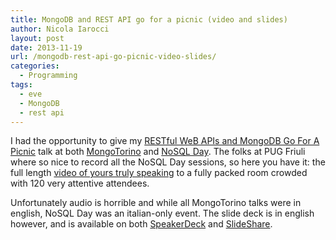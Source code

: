 ```yaml
---
title: MongoDB and REST API go for a picnic (video and slides)
author: Nicola Iarocci
layout: post
date: 2013-11-19
url: /mongodb-rest-api-go-picnic-video-slides/
categories:
  - Programming
tags:
  - eve
  - MongoDB
  - rest api
---
```

I had the opportunity to give my [RESTful WeB APIs and MongoDB Go For A Picnic][1] talk at both [MongoTorino][2] and [NoSQL Day][3]. The folks at PUG Friuli where so nice to record all the NoSQL Day sessions, so here you have it: the full length [video of yours truly speaking][4] to a fully packed room crowded with 120 very attentive attendees. 

Unfortunately audio is horrible and while all MongoTorino talks were in english, NoSQL Day was an italian-only event. The slide deck is in english however, and is available on both [SpeakerDeck][1] and [SlideShare][5].

 [1]: https://speakerdeck.com/nicola/restful-web-api-and-mongodb-go-for-a-pic-nic
 [2]: http://www.mongotorino.org/
 [3]: http://2013.nosqlday.it/
 [4]: http://vimeo.com/79662146
 [5]: http://www.slideshare.net/nicolaiarocci/rest-web-api-with-mongodb
